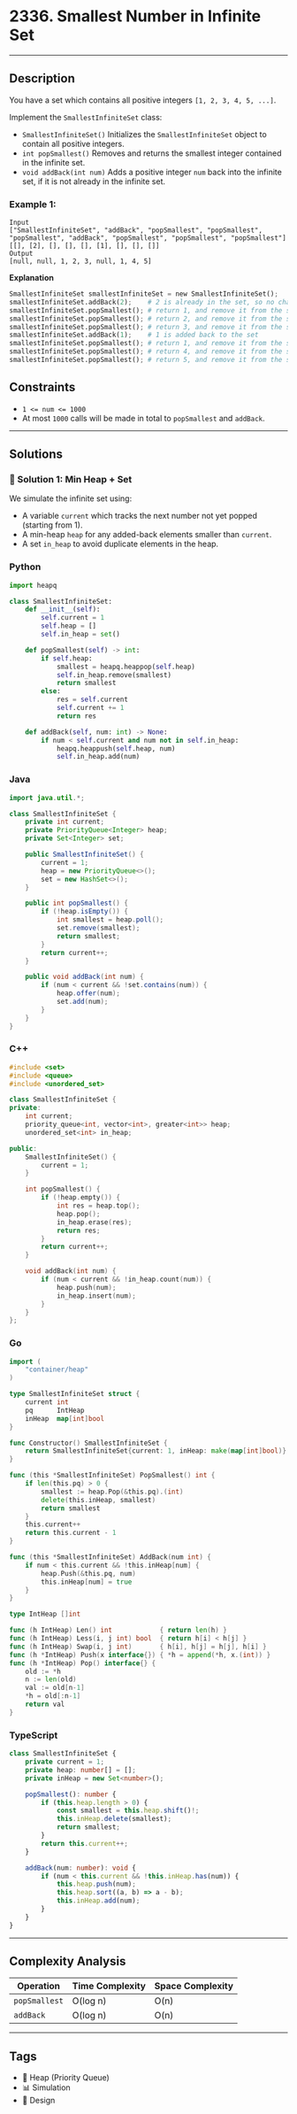 
# 2336. Smallest Number in Infinite Set
---
## Description

You have a set which contains all positive integers `[1, 2, 3, 4, 5, ...]`.

Implement the `SmallestInfiniteSet` class:

- `SmallestInfiniteSet()` Initializes the `SmallestInfiniteSet` object to contain all positive integers.
- `int popSmallest()` Removes and returns the smallest integer contained in the infinite set.
- `void addBack(int num)` Adds a positive integer `num` back into the infinite set, if it is not already in the infinite set.

### Example 1:

```
Input
["SmallestInfiniteSet", "addBack", "popSmallest", "popSmallest", "popSmallest", "addBack", "popSmallest", "popSmallest", "popSmallest"]
[[], [2], [], [], [], [1], [], [], []]
Output
[null, null, 1, 2, 3, null, 1, 4, 5]
```

**Explanation**

```python
SmallestInfiniteSet smallestInfiniteSet = new SmallestInfiniteSet();
smallestInfiniteSet.addBack(2);    # 2 is already in the set, so no change is made.
smallestInfiniteSet.popSmallest(); # return 1, and remove it from the set
smallestInfiniteSet.popSmallest(); # return 2, and remove it from the set
smallestInfiniteSet.popSmallest(); # return 3, and remove it from the set
smallestInfiniteSet.addBack(1);    # 1 is added back to the set
smallestInfiniteSet.popSmallest(); # return 1, and remove it from the set
smallestInfiniteSet.popSmallest(); # return 4, and remove it from the set
smallestInfiniteSet.popSmallest(); # return 5, and remove it from the set
```

## Constraints

- `1 <= num <= 1000`
- At most `1000` calls will be made in total to `popSmallest` and `addBack`.

---

## Solutions

### 🧠 Solution 1: Min Heap + Set

We simulate the infinite set using:

- A variable `current` which tracks the next number not yet popped (starting from 1).
- A min-heap `heap` for any added-back elements smaller than `current`.
- A set `in_heap` to avoid duplicate elements in the heap.

### Python

```python
import heapq

class SmallestInfiniteSet:
    def __init__(self):
        self.current = 1
        self.heap = []
        self.in_heap = set()

    def popSmallest(self) -> int:
        if self.heap:
            smallest = heapq.heappop(self.heap)
            self.in_heap.remove(smallest)
            return smallest
        else:
            res = self.current
            self.current += 1
            return res

    def addBack(self, num: int) -> None:
        if num < self.current and num not in self.in_heap:
            heapq.heappush(self.heap, num)
            self.in_heap.add(num)
```

### Java

```java
import java.util.*;

class SmallestInfiniteSet {
    private int current;
    private PriorityQueue<Integer> heap;
    private Set<Integer> set;

    public SmallestInfiniteSet() {
        current = 1;
        heap = new PriorityQueue<>();
        set = new HashSet<>();
    }

    public int popSmallest() {
        if (!heap.isEmpty()) {
            int smallest = heap.poll();
            set.remove(smallest);
            return smallest;
        }
        return current++;
    }

    public void addBack(int num) {
        if (num < current && !set.contains(num)) {
            heap.offer(num);
            set.add(num);
        }
    }
}
```

### C++

```cpp
#include <set>
#include <queue>
#include <unordered_set>

class SmallestInfiniteSet {
private:
    int current;
    priority_queue<int, vector<int>, greater<int>> heap;
    unordered_set<int> in_heap;

public:
    SmallestInfiniteSet() {
        current = 1;
    }

    int popSmallest() {
        if (!heap.empty()) {
            int res = heap.top();
            heap.pop();
            in_heap.erase(res);
            return res;
        }
        return current++;
    }

    void addBack(int num) {
        if (num < current && !in_heap.count(num)) {
            heap.push(num);
            in_heap.insert(num);
        }
    }
};
```

### Go

```go
import (
    "container/heap"
)

type SmallestInfiniteSet struct {
    current int
    pq      IntHeap
    inHeap  map[int]bool
}

func Constructor() SmallestInfiniteSet {
    return SmallestInfiniteSet{current: 1, inHeap: make(map[int]bool)}
}

func (this *SmallestInfiniteSet) PopSmallest() int {
    if len(this.pq) > 0 {
        smallest := heap.Pop(&this.pq).(int)
        delete(this.inHeap, smallest)
        return smallest
    }
    this.current++
    return this.current - 1
}

func (this *SmallestInfiniteSet) AddBack(num int) {
    if num < this.current && !this.inHeap[num] {
        heap.Push(&this.pq, num)
        this.inHeap[num] = true
    }
}

type IntHeap []int

func (h IntHeap) Len() int            { return len(h) }
func (h IntHeap) Less(i, j int) bool  { return h[i] < h[j] }
func (h IntHeap) Swap(i, j int)       { h[i], h[j] = h[j], h[i] }
func (h *IntHeap) Push(x interface{}) { *h = append(*h, x.(int)) }
func (h *IntHeap) Pop() interface{} {
    old := *h
    n := len(old)
    val := old[n-1]
    *h = old[:n-1]
    return val
}
```

### TypeScript

```ts
class SmallestInfiniteSet {
    private current = 1;
    private heap: number[] = [];
    private inHeap = new Set<number>();

    popSmallest(): number {
        if (this.heap.length > 0) {
            const smallest = this.heap.shift()!;
            this.inHeap.delete(smallest);
            return smallest;
        }
        return this.current++;
    }

    addBack(num: number): void {
        if (num < this.current && !this.inHeap.has(num)) {
            this.heap.push(num);
            this.heap.sort((a, b) => a - b);
            this.inHeap.add(num);
        }
    }
}
```

---

## Complexity Analysis

| Operation      | Time Complexity | Space Complexity |
|----------------|------------------|------------------|
| `popSmallest`  | O(log n)         | O(n)             |
| `addBack`      | O(log n)         | O(n)             |

---

## Tags

- 🔢 Heap (Priority Queue)
- 📊 Simulation
- 🧠 Design
```


